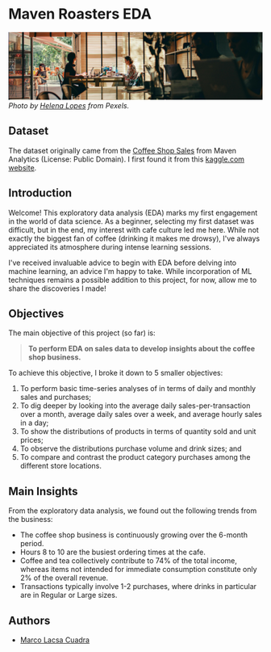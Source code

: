 # Maven Roasters EDA

![header.png](assets/header.png)
*Photo by [Helena Lopes](https://www.pexels.com/photo/two-women-sitting-on-chairs-in-front-of-each-other-887723/) from Pexels.*

## Dataset

The dataset originally came from the [Coffee Shop Sales](https://mavenanalytics.io/data-playground) from Maven Analytics (License: Public Domain). I first found it from this [kaggle.com website](https://www.kaggle.com/datasets/ahmedabbas757/coffee-sales).

## Introduction

Welcome! This exploratory data analysis (EDA) marks my first engagement in the world of data science. As a beginner, selecting my first dataset was difficult, but in the end, my interest with cafe culture led me here. While not exactly the biggest fan of coffee (drinking it makes me drowsy), I've always appreciated its atmosphere during intense learning sessions. 

I've received invaluable advice to begin with EDA before delving into machine learning, an advice I'm happy to take. While incorporation of ML techniques remains a possible addition to this project, for now, allow me to share the discoveries I made!

## Objectives

The main objective of this project (so far) is: 

> **To perform EDA on sales data to develop insights about the coffee shop business.**

To achieve this objective, I broke it down to 5 smaller objectives:

1. To perform basic time-series analyses of in terms of daily and monthly sales and purchases;
2. To dig deeper by looking into the average daily sales-per-transaction over a month, average daily sales over a week, and average hourly sales in a day;
3. To show the distributions of products in terms of quantity sold and unit prices;
4. To observe the distributions purchase volume and drink sizes; and
5. To compare and contrast the product category purchases among the different store locations.

## Main Insights

From the exploratory data analysis, we found out the following trends from the business:

* The coffee shop business is continuously growing over the 6-month period.
* Hours 8 to 10 are the busiest ordering times at the cafe.
* Coffee and tea collectively contribute to 74% of the total income, whereas items not intended for immediate consumption constitute only 2% of the overall revenue.
* Transactions typically involve 1-2 purchases, where drinks in particular are in Regular or Large sizes.

## Authors

* [Marco Lacsa Cuadra](https://github.com/mlcuadra1)